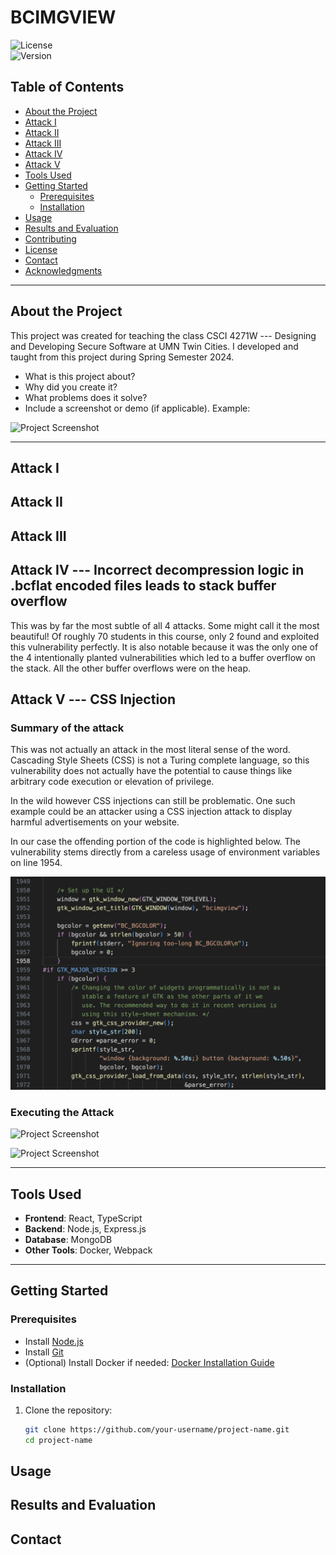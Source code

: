 # BCIMGVIEW

![License](https://img.shields.io/badge/license-MIT-blue.svg)  
![Version](https://img.shields.io/badge/version-1.0.0-green.svg)

## Table of Contents

- [About the Project](#about-the-project)
- [Attack I](#attack-i)
- [Attack II](#attack-ii)
- [Attack III](#attack-iii)
- [Attack IV](#attack-iv)
- [Attack V](#attack-v)
- [Tools Used](#tools-used)
- [Getting Started](#getting-started)
  - [Prerequisites](#prerequisites)
  - [Installation](#installation)
- [Usage](#usage)
- [Results and Evaluation](#results-and-evaluation)
- [Contributing](#contributing)
- [License](#license)
- [Contact](#contact)
- [Acknowledgments](#acknowledgments)

---

## About the Project

This project was created for teaching the class CSCI 4271W --- Designing and Developing Secure Software at UMN Twin Cities. I developed and taught from this project during Spring Semester 2024. 

- What is this project about?
- Why did you create it?
- What problems does it solve?
- Include a screenshot or demo (if applicable). Example:

![Project Screenshot](./assets/screenshot.png)

---

## Attack I

## Attack II

## Attack III

## Attack IV --- Incorrect decompression logic in .bcflat encoded files leads to stack buffer overflow

This was by far the most subtle of all 4 attacks. Some might call it the most beautiful! Of roughly 70 students in this course, only 2 found and exploited this vulnerability perfectly. It is also notable because it was the only one of the 4 intentionally planted vulnerabilities which led to a buffer overflow on the stack. All the other buffer overflows were on the heap.

## Attack V --- CSS Injection

### Summary of the attack

This was not actually an attack in the most literal sense of the word. Cascading Style Sheets (CSS) is not a Turing complete language, so this vulnerability does not actually have the potential to cause things like arbitrary code execution or elevation of privilege.

In the wild however CSS injections can still be problematic. One such example could be an attacker using a CSS injection attack to display harmful advertisements on your website.

In our case the offending portion of the code is highlighted below. The vulnerability stems directly from a careless usage of environment variables on line 1954.

![CSS Injection Code](./assets/css_injection_code.png)

### Executing the Attack

![Project Screenshot](./assets/screenshot.png)

![Project Screenshot](./assets/screenshot.png)

---

## Tools Used

- **Frontend**: React, TypeScript
- **Backend**: Node.js, Express.js
- **Database**: MongoDB
- **Other Tools**: Docker, Webpack

---

## Getting Started

### Prerequisites

- Install [Node.js](https://nodejs.org/)
- Install [Git](https://git-scm.com/)
- (Optional) Install Docker if needed: [Docker Installation Guide](https://www.docker.com/)

### Installation

1. Clone the repository:

   ```bash
   git clone https://github.com/your-username/project-name.git
   cd project-name

## Usage

## Results and Evaluation

## Contact
